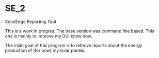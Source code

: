 # SE_2
SolarEdge Reporting Tool

This is a work in progres. The base version was command line based. This one is mainly to improve my GUI know how.

The main goal of this program is to retreive reports about the energy production of (for now) my solar panels.

